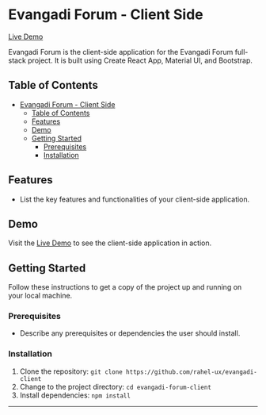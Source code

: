 # Evangadi Forum - Client Side


[Live Demo](https://evangadi-client.onrender.com)

Evangadi Forum is the client-side application for the Evangadi Forum full-stack project. It is built using Create React App, Material UI, and Bootstrap.

## Table of Contents

- [Evangadi Forum - Client Side](#evangadi-forum---client-side)
  - [Table of Contents](#table-of-contents)
  - [Features](#features)
  - [Demo](#demo)
  - [Getting Started](#getting-started)
    - [Prerequisites](#prerequisites)
    - [Installation](#installation)

## Features

- List the key features and functionalities of your client-side application.

## Demo

Visit the [Live Demo](https://evangadi-client.onrender.com) to see the client-side application in action.

## Getting Started

Follow these instructions to get a copy of the project up and running on your local machine.

### Prerequisites

- Describe any prerequisites or dependencies the user should install.

### Installation

1. Clone the repository: `git clone https://github.com/rahel-ux/evangadi-client`
2. Change to the project directory: `cd evangadi-forum-client`
3. Install dependencies: `npm install`





---


